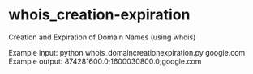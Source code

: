 # whois_creation-expiration
Creation and Expiration of Domain Names (using whois)

Example input: python whois_domaincreationexpiration.py google.com
Example output: 874281600.0;1600030800.0;google.com
